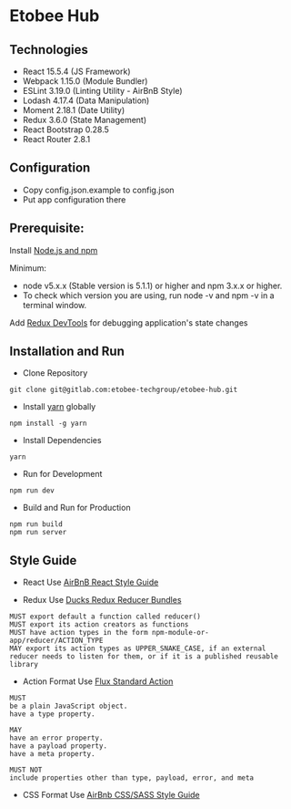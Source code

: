 # Etobee Hub

## Technologies
- React 15.5.4 (JS Framework)
- Webpack 1.15.0 (Module Bundler)
- ESLint 3.19.0 (Linting Utility - AirBnB Style)
- Lodash 4.17.4 (Data Manipulation)
- Moment 2.18.1 (Date Utility)
- Redux 3.6.0 (State Management)
- React Bootstrap 0.28.5
- React Router 2.8.1

## Configuration

- Copy config.json.example to config.json
- Put app configuration there

## Prerequisite:

Install [Node.js and npm](https://nodejs.org/en/)

Minimum:
- node v5.x.x (Stable version is 5.1.1) or higher and npm 3.x.x or higher.
- To check which version you are using, run node -v and npm -v in a terminal window.

Add [Redux DevTools](https://chrome.google.com/webstore/detail/redux-devtools/lmhkpmbekcpmknklioeibfkpmmfibljd?hl=en) for debugging application's state changes

## Installation and Run

- Clone Repository
```
git clone git@gitlab.com:etobee-techgroup/etobee-hub.git
```

- Install [yarn](https://yarnpkg.com/en/) globally
```
npm install -g yarn
```

- Install Dependencies
```
yarn
```

- Run for Development
```
npm run dev
```

- Build and Run for Production
```
npm run build
npm run server
```

## Style Guide

- React
Use [AirBnB React Style Guide](https://github.com/airbnb/javascript/tree/master/react#alignment)

- Redux
Use [Ducks Redux Reducer Bundles](https://github.com/erikras/ducks-modular-redux)
```
MUST export default a function called reducer()
MUST export its action creators as functions
MUST have action types in the form npm-module-or-app/reducer/ACTION_TYPE
MAY export its action types as UPPER_SNAKE_CASE, if an external reducer needs to listen for them, or if it is a published reusable library
```

- Action Format
Use [Flux Standard Action](https://github.com/acdlite/flux-standard-action)
```
MUST
be a plain JavaScript object.
have a type property.

MAY
have an error property.
have a payload property.
have a meta property.

MUST NOT
include properties other than type, payload, error, and meta
```

- CSS Format
Use [AirBnb CSS/SASS Style Guide](https://github.com/airbnb/css)